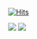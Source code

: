 [![Hits](https://hits.seeyoufarm.com/api/count/incr/badge.svg?url=https%3A%2F%2Fgithub.com%2Frivit98&count_bg=%2379C83D&title_bg=%23555555&icon=&icon_color=%23E7E7E7&title=hits&edge_flat=false)](https://hits.seeyoufarm.com)

<img allign="left" src="https://github-readme-stats.vercel.app/api/top-langs/?username=rivit98&layout=compact"/>


<img allign="right" src="https://github-readme-stats.vercel.app/api?username=rivit98&count_private=true&show_icons=true&text_color=718096&bg_color=ffffff"/>
